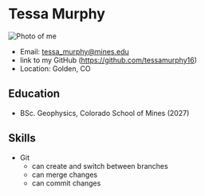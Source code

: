 # **Tessa Murphy**
![Photo of me](https://www.instagram.com/p/B6rlrk1lLWm/?utm_source=ig_web_copy_link&igsh=MzRlODBiNWFlZA==)
- Email: tessa_murphy@mines.edu
- link to my GitHub (https://github.com/tessamurphy16)
- Location: Golden, CO 

## Education
- BSc. Geophysics, Colorado School of Mines (2027)

## Skills
- Git
	- can create and switch between branches
	- can merge changes
	- can commit changes



